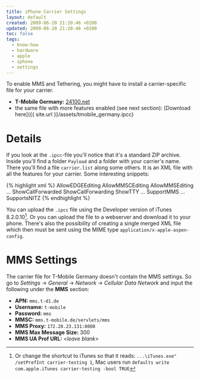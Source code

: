 ```yaml
---
title: iPhone Carrier Settings
layout: default
created: 2009-06-20 21:20:46 +0200
updated: 2009-06-20 21:20:46 +0200
toc: false
tags:
  - know-how
  - hardware
  - apple
  - iphone
  - settings
---
```

To enable MMS and Tethering, you might have to install a carrier-specific file for your carrier.

* **T-Mobile Germany:** [24100.net](http://www.24100.net/2009/03/t-mobile-germany-vodafone-germany-iphone-os-30-mms/)
* the same file with more features enabled (see next section): [Download here]({{ site.url }}/assets/tmobile_germany.ipcc)


Details
=======

If you look at the `.ipcc`-file you'll notice that it's a standard ZIP archive. Inside you'll find a folder `Payload`
and a folder with your carrier's name. There you'll find a file `carrier.list` along some others. It is an XML file
with all the features for your carrier. Some interesting snippets:

{% highlight xml %}
        <key>AllowEDGEEditing</key>
        <true/>
        <key>AllowMMSCEditing</key>
        <true/>
        <key>AllowMMSEditing</key>
        <true/>
...
        <key>ShowCallForwarded</key>
        <false/>
        <key>ShowCallForwarding</key>
        <false/>
        <key>ShowTTY</key>  <!-- Show options for TTY devices -->
        <false/>
...
        <key>SupportMMS</key>
        <true/>
...
        <key>SupportsNITZ</key>   <!-- Network Identity and TimeZone (time synching via carrier) -->
        <false/>
{% endhighlight %}

You can upload the `.ipcc` file using the Developer version of iTunes 8.2.0.10[^1]. Or you can upload the file to a
webserver and download it to your phone. There's also the possibility of creating a single merged XML file which then
must be sent using the MIME type `application/x-apple-aspen-config`.


MMS Settings
============

The carrier file for T-Mobile Germany doesn't contain the MMS settings. So go to *Settings* → *General* → *Network*
→ *Cellular Data Network* and input the following under the **MMS** section:

* **APN:** `mms.t-d1.de`
* **Username:** `t-mobile`
* **Password:** `mms`
* **MMSC:** `mms.t-mobile.de/servlets/mms`
* **MMS Proxy:** `172.28.23.131:8008`
* **MMS Max Message Size:** 300
* **MMS UA Prof URL:** *\<leave blank\>*


[^1]: Or change the shortcut to iTunes so that it reads: `...\iTunes.exe" /setPrefInt carrier-testing 1`, Mac users run `defaults write com.apple.iTunes carrier-testing -bool TRUE`
